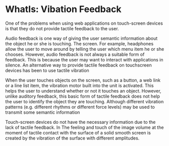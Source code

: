 # WhatIs: Vibation Feedback


One of the problems when using web applications on touch-screen devices is that they do not provide tactile feedback to 
the user.

Audio feedback is one way of giving the user semantic information about the object he or she is touching.
The screen. For example, headphones allow the user to move around by telling the user which menu item he or she chooses. 
However, audio feedback is not always a suitable form of feedback.
This is because the user may want to interact with applications in silence.
An alternative way to provide tactile feedback on touchscreen devices has been to use tactile vibration

When the user touches objects on the screen, such as a button, a web link or a line list item, the vibration motor built
 into the unit is activated. This helps the user to understand whether or not it touches an object. 
However, unlike auditory feedback, this basic form of tactile feedback does not help the user to identify the object they
 are touching. Although different vibration patterns (e.g. different rhythms or different force levels) may be used to 
 transmit some semantic information

Touch-screen devices do not have the necessary information due to the lack of tactile feedback. In The feeling and touch
 of the image volume at the moment of tactile contact with the surface of a solid smooth screen is created by the 
 vibration of the surface with different amplitudes. 